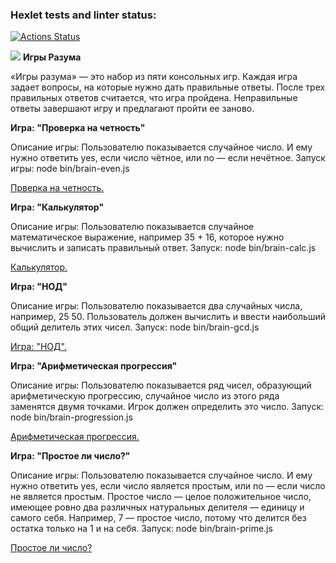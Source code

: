 ### Hexlet tests and linter status:
[![Actions Status](https://github.com/lanatsoi/frontend-project-44/actions/workflows/hexlet-check.yml/badge.svg)](https://github.com/lanatsoi/frontend-project-44/actions)

<a href="https://codeclimate.com/github/lanatsoi/frontend-project-44/maintainability"><img src="https://api.codeclimate.com/v1/badges/5522f0a043d49b39a08b/maintainability" /></a>
**Игры Разума**

«Игры разума» — это набор из пяти консольных игр. Каждая игра задает вопросы, на которые нужно дать правильные ответы. После трех правильных ответов считается, что игра пройдена. Неправильные ответы завершают игру и предлагают пройти ее заново.

**Игра: "Проверка на четность"**

Описание игры: Пользователю показывается случайное число. И ему нужно ответить yes, если число чётное, или no — если нечётное. Запуск игры: node bin/brain-even.js

[Прверка на четность.](https://asciinema.org/a/ShiOjFQXrHm7oWJSHQAvxdU0u)

**Игра: "Калькулятор"**

Описание игры: Пользователю показывается случайное математическое выражение, например 35 + 16, которое нужно вычислить и записать правильный ответ.
Запуск: node bin/brain-calc.js

[Калькулятор.](https://asciinema.org/a/UyyK2rBWqSHtFRbz4Haj1Lmdn)

**Игра: "НОД"**

Описание игры: Пользователю показывается два случайных числа, например, 25 50. Пользователь должен вычислить и ввести наибольший общий делитель этих чисел.
Запуск: node bin/brain-gcd.js

[Игра: "НОД".](https://asciinema.org/a/EfkYqDxdlOthRN6qlwVxn2yLK)

**Игра: "Арифметическая прогрессия"**

Описание игры: Пользователю показывается ряд чисел, образующий арифметическую прогрессию, случайное число из этого ряда заменятся двумя точками. Игрок должен определить это число.
Запуск: node bin/brain-progression.js

[Арифметическая прогрессия.](https://asciinema.org/a/WqM8K0l8yg0B44O0cdztQUaDb)

**Игра: "Простое ли число?"**

Описание игры: Пользователю показывается случайное число. И ему нужно ответить yes, если число является простым, или no — если число не является простым. Простое число — целое положительное число, имеющее ровно два различных натуральных делителя — единицу и самого себя. Например, 7 — простое число, потому что делится без остатка только на 1 и на себя.
Запуск: node bin/brain-prime.js

[Простое ли число?](https://asciinema.org/a/NkJ4WsdnfXzQvThXmBR4NGuNi)
